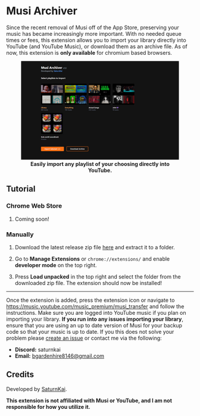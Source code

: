 # Musi Archiver

Since the recent removal of Musi off of the App Store, preserving your music has became increasingly more important. With no needed queue times or fees, this extension allows you to import your library directly into YouTube (and YouTube Music), or download them as an archive file. As of now, this extension is **only available** for chromium based browsers.

<div align="center">
  <figure>
      <img src="https://github.com/SaturnKai/MusiArchiver/blob/main/screenshots/promo1.jpg?raw=true" alt="Promo." />
    <figcaption>
      <b align="center">
        Easily import any playlist of your choosing directly into YouTube.
      </b>
    </figcaption>
  </figure>
</div>

## Tutorial

### Chrome Web Store

1. Coming soon!

### Manually

1. Download the latest release zip file [here](https://github.com/SaturnKai/MusiArchiver/releases) and extract it to a folder.

2. Go to **Manage Extensions** or `chrome://extensions/` and enable **developer mode** on the top right.

3. Press **Load unpacked** in the top right and select the folder from the downloaded zip file. The extension should now be installed!

---

Once the extension is added, press the extension icon or navigate to https://music.youtube.com/music_premium/musi_transfer and follow the instructions. Make sure you are logged into YouTube music if you plan on importing your library. **If you run into any issues importing your library**, ensure that you are using an up to date version of Musi for your backup code so that your music is up to date. If you this does not solve your problem please [create an issue](https://github.com/SaturnKai/MusiArchiver/issues) or contact me via the following:

- **Discord:** saturnkai
- **Email:** bgardenhire8146@gmail.com

## Credits

Developed by [SaturnKai](https://saturnkai.dev/).

**This extension is not affiliated with Musi or YouTube, and I am not responsible for how you utilize it.**
